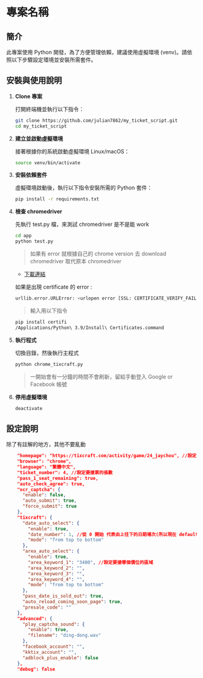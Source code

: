 # 專案名稱

## 簡介

此專案使用 Python 開發，為了方便管理依賴，建議使用虛擬環境 (venv)。請依照以下步驟設定環境並安裝所需套件。

## 安裝與使用說明

1. **Clone 專案**

   打開終端機並執行以下指令：

   ```bash
   git clone https://github.com/julian7862/my_ticket_script.git
   cd my_ticket_script

2. **建立並啟動虛擬環境**

   接著根據你的系統啟動虛擬環境 Linux/macOS：
   ```bash
   source venv/bin/activate

3. **安裝依賴套件**

   虛擬環境啟動後，執行以下指令安裝所需的 Python 套件：
   ```bash
   pip install -r requirements.txt

4. **檢查 chromedriver**

   先執行 test.py 檔，來測試 chromedriver 是不是能 work
   ```bash
   cd app
   python test.py
   ```

   > 如果有 error 就根據自己的 chrome version 去 download chromedriver 取代原本 chromedriver
   
   - [下載連結](https://developer.chrome.com/docs/chromedriver/downloads?hl=zh-tw)


   如果是出現 certificate 的 error :
   ```bash
   urllib.error.URLError: <urlopen error [SSL: CERTIFICATE_VERIFY_FAILED] certificate verify failed: unable to get local issuer certificate (_ssl.c:1125)>
   ```
   
   > 輸入用以下指令
   
   ```bash
   pip install certifi
   /Applications/Python\ 3.9/Install\ Certificates.command
   ```

5. **執行程式**
   
   切換目錄，然後執行主程式
   ```bash
   python chrome_tixcraft.py
   ```
   > 一開始會有一分鐘的時間不會刷新，留給手動登入 Google or Facebook 帳號

6. **停用虛擬環境**
   ```bash
   deactivate

## 設定說明

   除了有註解的地方，其他不要亂動
```json
    "homepage": "https://tixcraft.com/activity/game/24_jaychou", //設定要搶票的主頁
    "browser": "chrome",
    "language": "繁體中文",
    "ticket_number": 4, //設定要搶票的張數
    "pass_1_seat_remaining": true,
    "auto_check_agree": true,
    "ocr_captcha": {
      "enable": false,
      "auto_submit": true,
      "force_submit": true
    },
    "tixcraft": {
      "date_auto_select": {
        "enable": true,
        "date_number": 1, //從 0 開始 代表由上往下的日期場次(所以現在 default 第二場)
        "mode": "from top to bottom"
      },
      "area_auto_select": {
        "enable": true,
        "area_keyword_1": "3400", //設定要搶哪個價位的區域
        "area_keyword_2": "",
        "area_keyword_3": "",
        "area_keyword_4": "",
        "mode": "from top to bottom"
      },
      "pass_date_is_sold_out": true,
      "auto_reload_coming_soon_page": true,
      "presale_code": ""
    },
    "advanced": {
      "play_captcha_sound": {
        "enable": true,
        "filename": "ding-dong.wav"
      },
      "facebook_account": "",
      "kktix_account": "",
      "adblock_plus_enable": false
    },
    "debug": false
```
